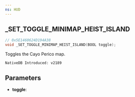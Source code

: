 ```yaml
---
ns: HUD
---
```

## _SET_TOGGLE_MINIMAP_HEIST_ISLAND

```c
// 0x5E1460624D194A38
void _SET_TOGGLE_MINIMAP_HEIST_ISLAND(BOOL toggle);
```

Toggles the Cayo Perico map.

```
NativeDB Introduced: v2189
```

## Parameters
* **toggle**:
